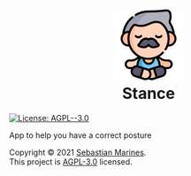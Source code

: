 <h1 align="center">
    <img src="logo.png" alt="Logo"/>
    <br>
    <span>Stance</span>
</h1>
<p>
  <a href="https://github.com/sebastianmarines/stance/blob/master/LICENSE" target="_blank">
    <img alt="License: AGPL--3.0" src="https://img.shields.io/badge/License-AGPL--3.0-yellow.svg" />
  </a>
</p>

App to help you have a correct posture

Copyright © 2021 [Sebastian Marines](https://github.com/sebastianmarines).<br />
This project is [AGPL-3.0](https://github.com/sebastianmarines/stance/blob/master/LICENSE) licensed.

